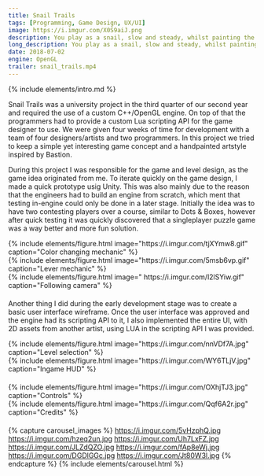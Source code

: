 ```yaml
---
title: Snail Trails
tags: [Programming, Game Design, UX/UI]
image: https://i.imgur.com/X0S9aiJ.png
description: You play as a snail, slow and steady, whilst painting the level in the color of your slime.
long_description: You play as a snail, slow and steady, whilst painting the level in the color of your slime. The snail can’t go onto blocks which isn’t its color, the snail can however change color with the use color change tiles. There are also pressure plates in the levels, which you have to activate while being colored in the same color of the pressure plate.
date: 2018-07-02
engine: OpenGL
trailer: snail_trails.mp4
---
```


{% include elements/intro.md %}

Snail Trails was a university project in the third quarter of our second year and required the use of a custom C++/OpenGL engine. On top of that the programmers had to provide a custom Lua scripting API for the game designer to use. We were given four weeks of time for development with a team of four designers/artists and two programmers. In this project we tried to keep a simple yet interesting game concept and a handpainted artstyle inspired by Bastion.

During this project I was responsible for the game and level design, as the game idea originated from me. To iterate quickly on the game design, I made a quick prototype usig Unity. This was also mainly due to the reason that the engineers had to build an engine from scratch, which ment that testing in-engine could only be done in a later stage. Initially the idea was to have two contesting players over a course, similar to Dots & Boxes, however after quick testing it was quickly discovered that a singleplayer puzzle game was a way better and more fun solution.


<div class="container" style="padding: 0px">
  <div class="row" style="margin-bottom: 20px;">
    <div class="col-sm">
        {% include elements/figure.html image="https://i.imgur.com/tjXYmw8.gif" caption="Color changing mechanic" %}
    </div>
    <div class="col-sm">
        {% include elements/figure.html image="https://i.imgur.com/5msb6vp.gif" caption="Lever mechanic" %}
    </div>
    <div class="col-sm">
        {% include elements/figure.html image="  https://i.imgur.com/l2lSYiw.gif" caption="Following camera" %}
    </div>
</div>

Another thing I did during the early development stage was to create a basic user interface wireframe. Once the user interface was approved and the engine had its scripting API to it, I also implemented the entire UI, with 2D assets from another artist, using LUA in the scripting API I was provided.


<div class="container" style="padding: 0px">
  <div class="row" style="margin-bottom: 20px;">
    <div class="col-sm">
    {% include elements/figure.html image="https://i.imgur.com/nnVDf7A.jpg" caption="Level selection" %}
    </div>
    <div class="col-sm">
        {% include elements/figure.html image="https://i.imgur.com/WY6TLjV.jpg" caption="Ingame HUD" %}
    </div>
  </div>

<div class="container" style="padding: 0px">
  <div class="row" style="margin-bottom: 20px;">
    <div class="col-sm">
    {% include elements/figure.html image="https://i.imgur.com/OXhjTJ3.jpg" caption="Controls" %}
    </div>
    <div class="col-sm">
        {% include elements/figure.html image="https://i.imgur.com/Qqf6A2r.jpg" caption="Credits" %}
    </div>
  </div>



{% capture carousel_images %}
https://i.imgur.com/5vHzphQ.jpg
https://i.imgur.com/hzeq2un.jpg
https://i.imgur.com/Uh7LxFZ.jpg
https://i.imgur.com/JLZdQZO.jpg
https://i.imgur.com/fAp8eWj.jpg
https://i.imgur.com/DGDlGGc.jpg
https://i.imgur.com/Jt80W3l.jpg
{% endcapture %}
{% include elements/carousel.html %}
